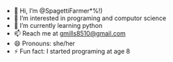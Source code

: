 - 👋 Hi, I’m @SpagettiFarmer*%!)
- 👀 I’m interested in programing and computor science
- 🌱 I’m currently learning python
- 📫 Reach me at gmills8510@gmail.com
- 😄 Pronouns: she/her
- ⚡ Fun fact: I started programing at age 8

<!---
SpagettiFarmer2010/SpagettiFarmer2010 is a ✨ special ✨ repository because its `README.md` (this file) appears on your GitHub profile.
You can click the Preview link to take a look at your changes.
--->
